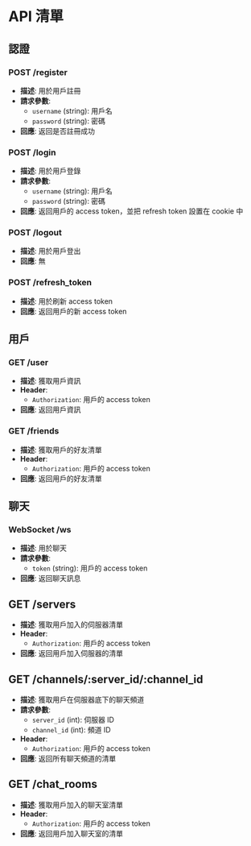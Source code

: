 # API 清單

## 認證

### POST /register
- **描述**: 用於用戶註冊
- **請求參數**:
  - `username` (string): 用戶名
  - `password` (string): 密碼
- **回應**: 返回是否註冊成功

### POST /login
- **描述**: 用於用戶登錄
- **請求參數**:
  - `username` (string): 用戶名
  - `password` (string): 密碼
- **回應**: 返回用戶的 access token，並把 refresh token 設置在 cookie 中

### POST /logout
- **描述**: 用於用戶登出
- **回應**: 無

### POST /refresh_token
- **描述**: 用於刷新 access token
- **回應**: 返回用戶的新 access token

## 用戶

### GET /user
- **描述**: 獲取用戶資訊
- **Header**:
  - `Authorization`: 用戶的 access token
- **回應**: 返回用戶資訊

### GET /friends
- **描述**: 獲取用戶的好友清單
- **Header**:
  - `Authorization`: 用戶的 access token
- **回應**: 返回用戶的好友清單

## 聊天

### WebSocket /ws
- **描述**: 用於聊天
- **請求參數**:
  - `token` (string): 用戶的 access token
- **回應**: 返回聊天訊息

## GET /servers
- **描述**: 獲取用戶加入的伺服器清單
- **Header**:
  - `Authorization`: 用戶的 access token
- **回應**: 返回用戶加入伺服器的清單

## GET /channels/:server_id/:channel_id
- **描述**: 獲取用戶在伺服器底下的聊天頻道
- **請求參數**:
  - `server_id` (int): 伺服器 ID
  - `channel_id` (int): 頻道 ID
- **Header**:
  - `Authorization`: 用戶的 access token
- **回應**: 返回所有聊天頻道的清單

## GET /chat_rooms
- **描述**: 獲取用戶加入的聊天室清單
- **Header**:
  - `Authorization`: 用戶的 access token
- **回應**: 返回用戶加入聊天室的清單